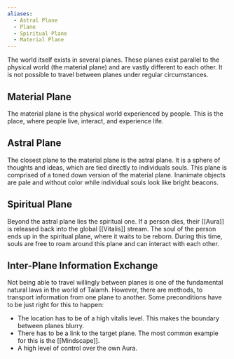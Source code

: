 ```yaml
---
aliases:
  - Astral Plane
  - Plane
  - Spiritual Plane
  - Material Plane
---
```

The world itself exists in several planes. These planes exist parallel to the physical world (the material plane) and are vastly different to each other. It is not possible to travel between planes under regular circumstances.
## Material Plane
The material plane is the physical world experienced by people. This is the place, where people live, interact, and experience life.
## Astral Plane
The closest plane to the material plane is the astral plane. It is a sphere of thoughts and ideas, which are tied directly to individuals souls. This plane is comprised of a toned down version of the material plane.  Inanimate objects are pale and without color while individual souls look like bright beacons. 
## Spiritual Plane
Beyond the astral plane lies the spiritual one. If a person dies, their [[Aura]] is released back into the global [[Vitalis]] stream. The soul of the person ends up in the spiritual plane, where it waits to be reborn. During this time, souls are free to roam around this plane and can interact with each other. 
## Inter-Plane Information Exchange
Not being able to travel willingly between planes is one of the fundamental natural laws in the world of Talamh. However, there are methods, to transport information from one plane to another. Some preconditions have to be just right for this to happen: 
- The location has to be of a high vitalis level. This makes the boundary between planes blurry.
- There has to be a link to the target plane. The most common example for this is the [[Mindscape]].
- A high level of control over the own Aura.